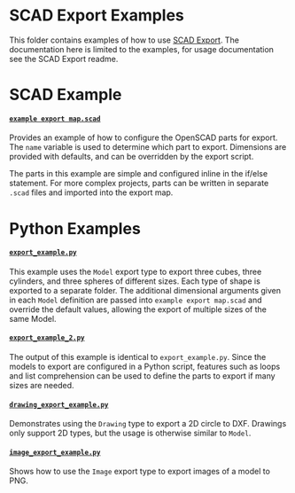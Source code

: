 # SCAD Export Examples

This folder contains examples of how to use [SCAD Export](https://github.com/CharlesLenk/scad_export). The documentation here is limited to the examples, for usage documentation see the SCAD Export readme.

# SCAD Example

#### [`example export map.scad`](example%20export%20map.scad)

 Provides an example of how to configure the OpenSCAD parts for export. The `name` variable is used to determine which part to export. Dimensions are provided with defaults, and can be overridden by the export script.

 The parts in this example are simple and configured inline in the if/else statement. For more complex projects, parts can be written in separate `.scad` files and imported into the export map.

# Python Examples

#### [`export_example.py`](export_example.py)

This example uses the `Model` export type to export three cubes, three cylinders, and three spheres of different sizes. Each type of shape is exported to a separate folder. The additional dimensional arguments given in each `Model` definition are passed into `example export map.scad` and override the default values, allowing the export of multiple sizes of the same Model.

#### [`export_example_2.py`](export_example_2.py)

The output of this example is identical to `export_example.py`. Since the models to export are configured in a Python script, features such as loops and list comprehension can be used to define the parts to export if many sizes are needed.

#### [`drawing_export_example.py`](drawing_export_example.py)

Demonstrates using the `Drawing` type to export a 2D circle to DXF. Drawings only support 2D types, but the usage is otherwise similar to `Model`.

#### [`image_export_example.py`](image_export_example.py)

Shows how to use the `Image` export type to export images of a model to PNG.

